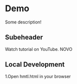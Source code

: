 # Demo

Some description!

## Subeheader

Watch tutorial on YouTube. NOVO

## Local Development

1.Open hmtl.html in your browser